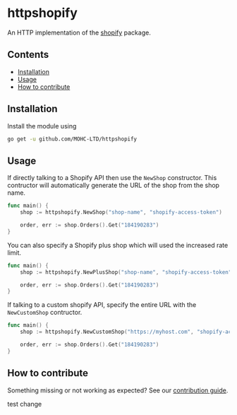 # httpshopify

An HTTP implementation of the [shopify](https://github.com/MOHC-LTD/shopify) package.

## Contents

- [Installation](#installation)
- [Usage](#usage)
- [How to contribute](#how-to-contribute)

## Installation

Install the module using

```sh
go get -u github.com/MOHC-LTD/httpshopify
```

## Usage

If directly talking to a Shopify API then use the `NewShop` constructor. This
contructor will automatically generate the URL of the shop from the shop name.

```go
func main() {
    shop := httpshopify.NewShop("shop-name", "shopify-access-token")

    order, err := shop.Orders().Get("184190283")
}
```

You can also specify a Shopify plus shop which will used the increased rate limit.

```go
func main() {
    shop := httpshopify.NewPlusShop("shop-name", "shopify-access-token")

    order, err := shop.Orders().Get("184190283")
}
```

If talking to a custom shopify API, specify the entire URL with the `NewCustomShop` contructor.

```go
func main() {
    shop := httpshopify.NewCustomShop("https://myhost.com", "shopify-access-token", shopify.IsPlus)

    order, err := shop.Orders().Get("184190283")
}
```

## How to contribute

Something missing or not working as expected? See our [contribution guide](./CONTRIBUTING.md).

test change
